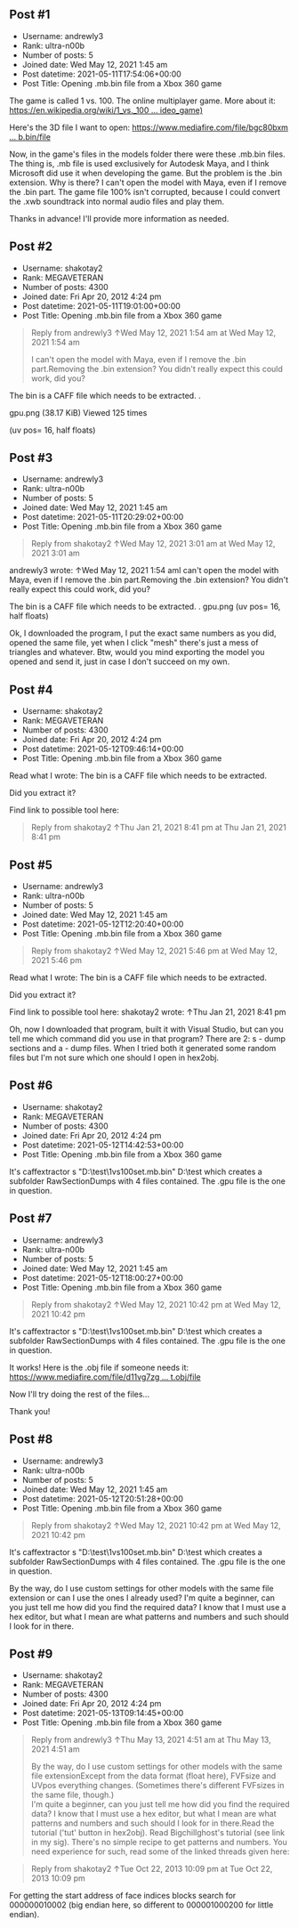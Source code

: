 ## Post #1
- Username: andrewly3
- Rank: ultra-n00b
- Number of posts: 5
- Joined date: Wed May 12, 2021 1:45 am
- Post datetime: 2021-05-11T17:54:06+00:00
- Post Title: Opening .mb.bin file from a Xbox 360 game

The game is called 1 vs. 100. The online multiplayer game. More about it: [https://en.wikipedia.org/wiki/1_vs._100 ... ideo_game)](https://en.wikipedia.org/wiki/1_vs._100_%282009_video_game%29)

Here's the 3D file I want to open: [https://www.mediafire.com/file/bgc80bxm ... b.bin/file](https://www.mediafire.com/file/bgc80bxmaf6ijw4/1vs100set.mb.bin/file)

Now, in the game's files in the models folder there were these .mb.bin files. The thing is, .mb file is used exclusively for Autodesk Maya, and I think Microsoft did use it when developing the game. But the problem is the .bin extension. Why is there? I can't open the model with Maya, even if I remove the .bin part. The game file 100% isn't corrupted, because I could convert the .xwb soundtrack into normal audio files and play them.

Thanks in advance! I'll provide more information as needed.
## Post #2
- Username: shakotay2
- Rank: MEGAVETERAN
- Number of posts: 4300
- Joined date: Fri Apr 20, 2012 4:24 pm
- Post datetime: 2021-05-11T19:01:00+00:00
- Post Title: Opening .mb.bin file from a Xbox 360 game

> Reply from andrewly3 ↑Wed May 12, 2021 1:54 am at Wed May 12, 2021 1:54 am
>
> I can't open the model with Maya, even if I remove the .bin part.Removing the .bin extension? You didn't really expect this could work, did you?  

The bin is a CAFF file which needs to be extracted.
.



gpu.png (38.17 KiB) Viewed 125 times


(uv pos= 16, half floats)
## Post #3
- Username: andrewly3
- Rank: ultra-n00b
- Number of posts: 5
- Joined date: Wed May 12, 2021 1:45 am
- Post datetime: 2021-05-11T20:29:02+00:00
- Post Title: Opening .mb.bin file from a Xbox 360 game

> Reply from shakotay2 ↑Wed May 12, 2021 3:01 am at Wed May 12, 2021 3:01 am
>
> 
andrewly3 wrote: ↑Wed May 12, 2021 1:54 amI can't open the model with Maya, even if I remove the .bin part.Removing the .bin extension? You didn't really expect this could work, did you?  

The bin is a CAFF file which needs to be extracted.
.
gpu.png
(uv pos= 16, half floats)

Ok, I downloaded the program, I put the exact same numbers as you did, opened the same file, yet when I click "mesh" there's just a mess of triangles and whatever. Btw, would you mind exporting the model you opened and send it, just in case I don't succeed on my own.
## Post #4
- Username: shakotay2
- Rank: MEGAVETERAN
- Number of posts: 4300
- Joined date: Fri Apr 20, 2012 4:24 pm
- Post datetime: 2021-05-12T09:46:14+00:00
- Post Title: Opening .mb.bin file from a Xbox 360 game

Read what I wrote: The bin is a CAFF file which needs to be extracted.

Did you extract it?

Find link to possible tool here:

> Reply from shakotay2 ↑Thu Jan 21, 2021 8:41 pm at Thu Jan 21, 2021 8:41 pm
>
>
## Post #5
- Username: andrewly3
- Rank: ultra-n00b
- Number of posts: 5
- Joined date: Wed May 12, 2021 1:45 am
- Post datetime: 2021-05-12T12:20:40+00:00
- Post Title: Opening .mb.bin file from a Xbox 360 game

> Reply from shakotay2 ↑Wed May 12, 2021 5:46 pm at Wed May 12, 2021 5:46 pm
>
> 
Read what I wrote: The bin is a CAFF file which needs to be extracted.

Did you extract it?

Find link to possible tool here:
shakotay2 wrote: ↑Thu Jan 21, 2021 8:41 pm

Oh, now I downloaded that program, built it with Visual Studio, but can you tell me which command did you use in that program? There are 2: s - dump sections and a - dump files. When I tried both it generated some random files but I'm not sure which one should I open in hex2obj.
## Post #6
- Username: shakotay2
- Rank: MEGAVETERAN
- Number of posts: 4300
- Joined date: Fri Apr 20, 2012 4:24 pm
- Post datetime: 2021-05-12T14:42:53+00:00
- Post Title: Opening .mb.bin file from a Xbox 360 game

It's caffextractor s "D:\test\1vs100set.mb.bin" D:\test which creates a subfolder RawSectionDumps with 4 files contained.
The .gpu file is the one in question.
## Post #7
- Username: andrewly3
- Rank: ultra-n00b
- Number of posts: 5
- Joined date: Wed May 12, 2021 1:45 am
- Post datetime: 2021-05-12T18:00:27+00:00
- Post Title: Opening .mb.bin file from a Xbox 360 game

> Reply from shakotay2 ↑Wed May 12, 2021 10:42 pm at Wed May 12, 2021 10:42 pm
>
> 
It's caffextractor s "D:\test\1vs100set.mb.bin" D:\test which creates a subfolder RawSectionDumps with 4 files contained.
The .gpu file is the one in question.

It works! Here is the .obj file if someone needs it: [https://www.mediafire.com/file/d11vg7zg ... t.obj/file](https://www.mediafire.com/file/d11vg7zgd96vdwa/test.obj/file)

Now I'll try doing the rest of the files...

Thank you!
## Post #8
- Username: andrewly3
- Rank: ultra-n00b
- Number of posts: 5
- Joined date: Wed May 12, 2021 1:45 am
- Post datetime: 2021-05-12T20:51:28+00:00
- Post Title: Opening .mb.bin file from a Xbox 360 game

> Reply from shakotay2 ↑Wed May 12, 2021 10:42 pm at Wed May 12, 2021 10:42 pm
>
> 
It's caffextractor s "D:\test\1vs100set.mb.bin" D:\test which creates a subfolder RawSectionDumps with 4 files contained.
The .gpu file is the one in question.

By the way, do I use custom settings for other models with the same file extension or can I use the ones I already used? I'm quite a beginner, can you just tell me how did you find the required data? I know that I must use a hex editor, but what I mean are what patterns and numbers and such should I look for in there.
## Post #9
- Username: shakotay2
- Rank: MEGAVETERAN
- Number of posts: 4300
- Joined date: Fri Apr 20, 2012 4:24 pm
- Post datetime: 2021-05-13T09:14:45+00:00
- Post Title: Opening .mb.bin file from a Xbox 360 game

> Reply from andrewly3 ↑Thu May 13, 2021 4:51 am at Thu May 13, 2021 4:51 am
>
> By the way, do I use custom settings for other models with the same file extensionExcept from the data format (float here), FVFsize and UVpos everything changes. (Sometimes there's different FVFsizes in the same file, though.)  
> I'm quite a beginner, can you just tell me how did you find the required data? I know that I must use a hex editor, but what I mean are what patterns and numbers and such should I look for in there.Read the tutorial ('tut' button in hex2obj). Read Bigchillghost's tutorial (see link in my sig). There's no simple recipe to get patterns and numbers. You need experience for such, read some of the linked threads given here:

> Reply from shakotay2 ↑Tue Oct 22, 2013 10:09 pm at Tue Oct 22, 2013 10:09 pm
>
> 

For getting the start address of face indices blocks search for 000000010002 (big endian here, so different to 000001000200 for little endian).

